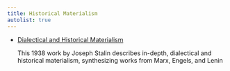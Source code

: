 ```yaml
---
title: Historical Materialism
autolist: true
---
```


<ul class="taxonomy-list">
    <li>
        <a href="/archives/stalin/works/1938/dialectical-and-historical-materialism/">Dialectical and Historical Materialism</a>
        <p>This 1938 work by Joseph Stalin describes in-depth, dialectical and historical materialism, synthesizing works from Marx, Engels, and Lenin</p>
    </li>
</ul>